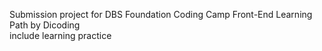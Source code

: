 Submission project for DBS Foundation Coding Camp Front-End Learning Path by Dicoding
<br>
include learning practice 
